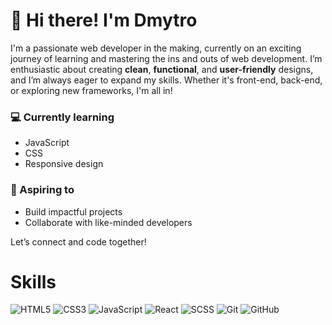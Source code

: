 # 👋 Hi there! I'm Dmytro

I'm a passionate web developer in the making, currently on an exciting journey of learning and mastering the ins and outs of web development. I’m enthusiastic about creating **clean**, **functional**, and **user-friendly** designs, and I’m always eager to expand my skills. Whether it's front-end, back-end, or exploring new frameworks, I'm all in!  

### 💻 Currently learning
- JavaScript
- CSS
- Responsive design

### 🚀 Aspiring to
- Build impactful projects
- Collaborate with like-minded developers

Let’s connect and code together!

# Skills

![HTML5](https://img.shields.io/badge/HTML5-%23E34F26.svg?style=for-the-badge&logo=html5&logoColor=white)
![CSS3](https://img.shields.io/badge/CSS3-%231572B6.svg?style=for-the-badge&logo=css3&logoColor=white)
![JavaScript](https://img.shields.io/badge/JavaScript-%23F7DF1E.svg?style=for-the-badge&logo=javascript&logoColor=black)
![React](https://img.shields.io/badge/React-%2361DAFB.svg?style=for-the-badge&logo=react&logoColor=black)
![SCSS](https://img.shields.io/badge/SCSS-%23CC6699.svg?style=for-the-badge&logo=sass&logoColor=white)
![Git](https://img.shields.io/badge/Git-%23F05032.svg?style=for-the-badge&logo=git&logoColor=white)
![GitHub](https://img.shields.io/badge/GitHub-%23181717.svg?style=for-the-badge&logo=github&logoColor=white)
